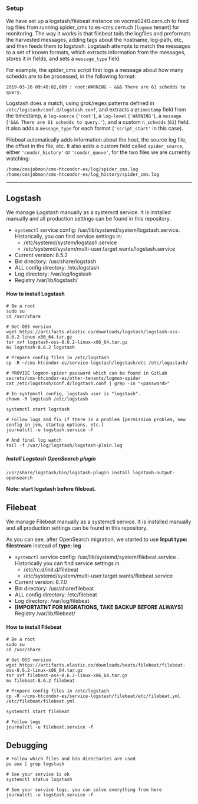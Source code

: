 ### Setup

We have set up a logstash/filebeat instance on vocms0240.cern.ch to feed log files from running spider_cms to
es-cms.cern.ch [`logmon` tenant] for monitoring. The way it works is that filebeat tails the logfiles and preformats the
harvested messages, adding tags about the hostname, log-path, etc, and then feeds them to logstash. Logstash attempts to
match the messages to a set of known formats, which extracts information from the messages, stores it in fields, and
sets a `message_type` field.

For example, the spider_cms script first logs a message about how many schedds are to be processed, in the following
format:

```
2019-03-26 09:48:02,689 : root:WARNING - &&& There are 61 schedds to query.
```

Logstash does a match, using grok/regex patterns defined in `/etc/logstash/conf.d/logstash.conf`, and extracts
a `@timestamp` field from the timestamp, a `log-source` (`'root'`), a `log-level` (`'WARNING'`),
a `message` (`'&&& There are 61 schedds to query.'`), and a custom `n_schedds` (`61`) field. It also adds
a `message_type` for each format (`'script_start'` in this case).

Filebeat automatically adds information about the host, the source log file, the offset in the file, etc. It also adds a
custom field called `spider_source`, either `'condor_history'` or `'condor_queue'`, for the two files we are currently
watching:

```
/home/cmsjobmon/cms-htcondor-es/log/spider_cms.log
/home/cmsjobmon/cms-htcondor-es/log_history/spider_cms.log
```

***

## Logstash

We manage Logstash manually as a systemctl service. It is installed manually and all production settings can be
found in this repository.

- `systemctl` service config: /usr/lib/systemd/system/logstash.service. Historically, you can find service settings in:
    - /etc/systemd/system/logstash.service
    - /etc/systemd/system/multi-user.target.wants/logstash.service
- Current version: 8.5.2
- Bin directory: /usr/share/logstash
- ALL config directory: /etc/logstash
- Log directory: /var/log/logstash
- Registry /var/lib/logstash/

#### How to install Logstash

```
# Be a root
sudo su
cd /usr/share

# Get OSS version
wget https://artifacts.elastic.co/downloads/logstash/logstash-oss-8.6.2-linux-x86_64.tar.gz
tar xvf logstash-oss-8.6.2-linux-x86_64.tar.gz
mv logstash-8.6.2 logstash

# Prepare config files in /etc/logstash
cp -R ~/cms-htcondor-es/service-logstash/logstash/etc /etc/logastash/

# PROVIDE logmon-spider password which can be found in GitLab secrets/cms-htcondor-es/other-tenants/logmon-spider
cat /etc/logstash/conf.d/logstash.conf | grep -in "<password>"

# In systemctl config, logstash user is "logstash".
chown -R logstash /etc/logstash

systemctl start logstash

# Follow logs and fix if there is a problem [permission problem, new config in jvm, startup options, etc.]
journalctl -u logstash.service -f

# And final log watch
tail -f /var/log/logstash/logstash-plain.log

```

##### Install Logstash OpenSearch plugin

```
/usr/share/logstash/bin/logstash-plugin install logstash-output-opensearch
```

**Note: start logstash before filebeat.**

## Filebeat

We manage Filebeat manually as a systemctl service. It is installed manually and all production settings can be
found in this repository.

As you can see, after OpenSearch migration, we started to use  **Input type: filestream** instead of  **type: log**

- `systemctl` service config: /usr/lib/systemd/system/filebeat.service . Historically you can find service settings in
    - /etc/rc.d/init.d/filebeat
    - /etc/systemd/system/multi-user.target.wants/filebeat.service
- Current version: 8.7.0
- Bin directory: /usr/share/filebeat
- ALL config directory: /etc/filebeat
- Log directory: /var/log/filebeat
- **[IMPORTATNT FOR MIGRATIONS, TAKE BACKUP BEFORE ALWAYS]** Registry /var/lib/filebeat/

#### How to install Filebeat

```
# Be a root
sudo su
cd /usr/share

# Get OSS version
wget https://artifacts.elastic.co/downloads/beats/filebeat/filebeat-oss-8.6.2-linux-x86_64.tar.gz
tar xvf filebeat-oss-8.6.2-linux-x86_64.tar.gz
mv filebeat-8.6.2 filebeat

# Prepare config files in /etc/logstash
cp -R ~/cms-htcondor-es/service-logstash/filebeat/etc/filebeat.yml /etc/filebeat/filebeat.yml

systemctl start filebeat

# Follow logs
journalctl -u filebeat.service -f
```

## Debugging

```
# Follow which files and bin directories are used
ps aux | grep logstash

# See your service is ok
systemctl status logstash

# See your service logs, you can solve everything from here
journalctl -u logstash.service -f

``` 
